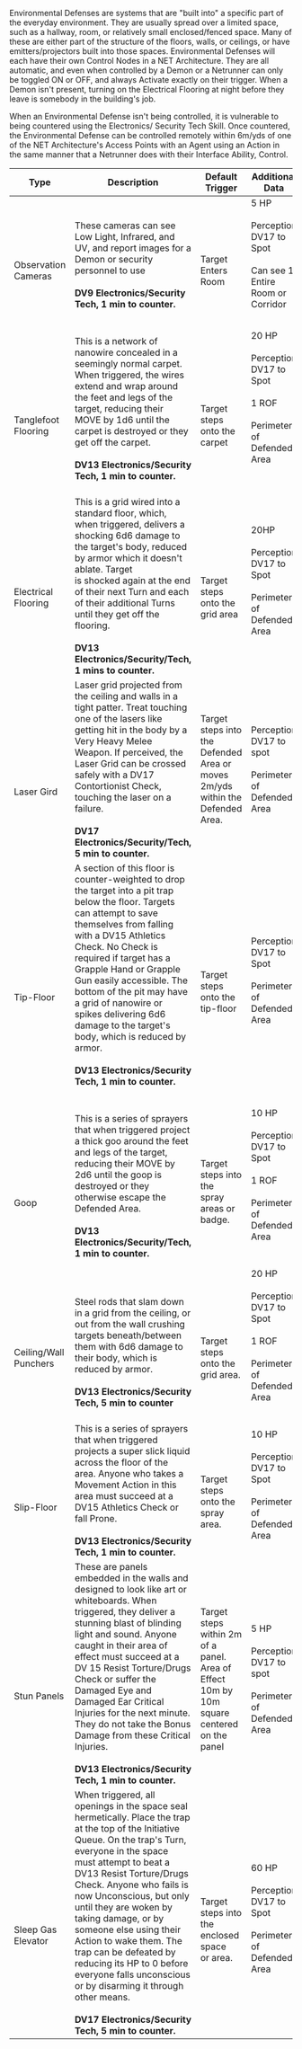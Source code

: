 Environmental Defenses are systems that are "built into" a specific part of the everyday environment. They are usually spread over a limited space, such as a hallway, room, or relatively small enclosed/fenced space. Many of these are either part of the structure of the floors, walls, or ceilings, or have emitters/projectors built into those spaces. Environmental Defenses will each have their own Control Nodes in a NET Architecture. They are all automatic, and even when controlled by a Demon or a Netrunner can only be toggled ON or OFF, and always Activate exactly on their trigger. When a Demon isn't present, turning on the Electrical Flooring at night before they leave is somebody in the building's job. 

When an Environmental Defense isn't being controlled, it is vulnerable to being countered using the Electronics/ Security Tech Skill. Once countered, the Environmental Defense can be controlled remotely within 6m/yds of one of the NET Architecture's Access Points with an Agent using an Action in the same manner that a Netrunner does with their Interface Ability, Control.

| Type                                    | Description                                                                                                                                                                                                                                                                                                                                                                                                                                                                                                                                        | Default Trigger                                                                               | Additional Data                                                                     |
| --------------------------------------- | -------------------------------------------------------------------------------------------------------------------------------------------------------------------------------------------------------------------------------------------------------------------------------------------------------------------------------------------------------------------------------------------------------------------------------------------------------------------------------------------------------------------------------------------------- | --------------------------------------------------------------------------------------------- | ----------------------------------------------------------------------------------- |
| <br><br><br>Observation Cameras         | <br><br>These cameras can see Low Light, Infrared, and UV, and report images for a Demon or security personnel to use<br><br>**DV9 Electronics/Security Tech, 1 min to counter.**                                                                                                                                                                                                                                                                                                                                                                  | <br><br><br>Target Enters Room                                                                | 5 HP<br><br>Perception DV17 to Spot<br><br>Can see 1 Entire Room or Corridor        |
| <br><br><br><br><br>Tanglefoot Flooring | <br><br>This is a network of nanowire concealed in a seemingly normal carpet. When triggered, the wires extend and wrap around the feet and legs of the target, reducing their MOVE by 1d6 until the carpet is destroyed or they get off the carpet.<br><br>**DV13 Electronics/Security Tech, 1 min to counter.**                                                                                                                                                                                                                                  | <br><br><br><br><br>Target steps onto the carpet                                              | 20 HP<br><br>Perception DV17 to Spot<br><br>1 ROF<br><br>Perimeter of Defended Area |
| <br><br><br>Electrical Flooring         | <br>This is a grid wired into a standard floor, which, when triggered, delivers a shocking 6d6 damage to the target's body, reduced by armor which it doesn't ablate. Target<br>is shocked again at the end of their next Turn and each of their additional Turns until they get off the flooring.<br><br>**DV13 Electronics/Security/Tech, 1 mins to counter.**                                                                                                                                                                                   | <br><br><br>Target steps onto the grid area                                                   | 20HP<br><br>Perception DV17 to Spot<br><br>Perimeter of Defended Area               |
| <br><br><br><br>Laser Gird              | Laser grid projected from the ceiling and walls in a tight patter. Treat touching one of the lasers like getting hit in the body by a Very Heavy Melee Weapon. If perceived, the Laser Grid can be crossed safely with a DV17  Contortionist Check, touching the laser on a failure.<br><br>**DV17 Electronics/Security/Tech, 5 min to counter.**                                                                                                                                                                                                  | Target steps into the Defended Area or moves<br>2m/yds within the<br>Defended Area.           | Perception DV17 to spot<br><br>Perimeter of<br>Defended Area                        |
| <br><br><br><br>Tip-Floor               | A section of this floor is counter-weighted to drop the target into a pit trap below the floor. Targets can attempt to save themselves from falling with a DV15 Athletics<br>Check. No Check is required if target has a Grapple Hand or Grapple Gun easily accessible. The bottom of the pit may have a grid of nanowire or spikes delivering 6d6 damage to the target's body, which is reduced by armor.<br><br>**DV13 Electronics/Security Tech, 1 min to counter.**                                                                            | <br><br><br>Target steps onto the tip-floor                                                   | <br>Perception DV17 to Spot<br><br>Perimeter of Defended Area                       |
| <br><br><br><br><br>Goop                | <br><br>This is a series of sprayers that when triggered project a thick goo around the feet and legs of the target, reducing their MOVE by 2d6 until the goop is destroyed or they otherwise escape the Defended Area.<br><br>**DV13 Electronics/Security/Tech, 1 min to counter.**                                                                                                                                                                                                                                                               | <br><br><br>Target steps into the<br>spray areas or badge.                                    | 10 HP<br><br>Perception DV17 to Spot<br><br>1 ROF<br><br>Perimeter of Defended Area |
| <br><br><br><br>Ceiling/Wall Punchers   | <br><br><br>Steel rods that slam down in a grid from the ceiling, or out from the wall crushing targets beneath/between them with 6d6 damage to their body, which is reduced by armor.<br><br>**DV13 Electronics/Security Tech, 5 min to counter**                                                                                                                                                                                                                                                                                                 | <br><br><br><br>Target steps onto the<br>grid area.                                           | 20 HP<br><br>Perception DV17 to Spot<br><br>1 ROF<br><br>Perimeter of Defended Area |
| <br><br><br><br>Slip-Floor              | <br>This is a series of sprayers that when triggered projects a super slick liquid across the floor of the area. Anyone who takes a Movement Action in this area must succeed at a DV15 Athletics Check or fall Prone.<br><br>**DV13 Electronics/Security Tech, 1 min to counter.**                                                                                                                                                                                                                                                                | <br><br><br>Target steps onto the<br>spray area.                                              | 10 HP<br><br>Perception DV17 to Spot<br><br>Perimeter of Defended Area              |
| <br><br><br><br>Stun Panels             | These are panels embedded in the walls and designed to look like art or whiteboards. When triggered, they deliver a stunning blast of blinding light and sound. Anyone caught in their area of effect must succeed at a DV 15 Resist Torture/Drugs Check or suffer the Damaged Eye and Damaged Ear Critical Injuries for the next minute. They do not take the Bonus Damage from these Critical Injuries.<br><br>**DV13 Electronics/Security Tech, 1 min  to counter.**                                                                            | <br>Target steps within 2m of a panel. Area of Effect 10m by 10m square centered on the panel | <br>5 HP<br><br>Perception DV17 to spot<br><br>Perimeter of Defended Area           |
| <br><br><br><br>Sleep Gas Elevator      | When triggered, all openings in the space seal hermetically. Place the trap at the top of the Initiative Queue. On the trap's Turn, everyone in the space must attempt to beat a DV13 Resist Torture/Drugs Check. Anyone who fails is now Unconscious, but only until they are woken by taking damage, or by someone else using their Action to wake them. The trap can be defeated by reducing its HP to 0 before everyone falls unconscious or by disarming it through other means.<br><br>**DV17 Electronics/Security Tech, 5 min to counter.** | <br><br><br>Target steps into the<br>enclosed space<br>or area.                               | <br>60 HP<br><br>Perception DV17 to Spot<br><br>Perimeter of Defended Area          |
